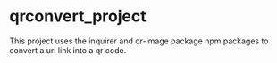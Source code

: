 # qrconvert_project
This project uses the inquirer and qr-image package npm packages to convert a url link into a qr code.
